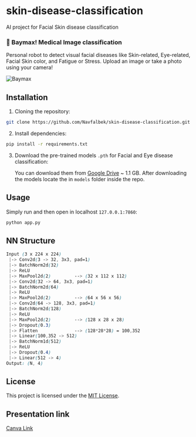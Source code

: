 # skin-disease-classification
AI project for Facial Skin disease classification

### 🤖 Baymax! Medical Image classification
Personal robot to detect visual facial diseases like Skin-related, Eye-related, Facial Skin color, and Fatigue or Stress. Upload an image or take a photo using your camera!

![Baymax](https://lumiere-a.akamaihd.net/v1/images/pp_baymax_herobanner_22586_755e6499.jpeg?region=0,0,2048,878)

## Installation
1. Cloning the repository:
```bash
git clone https://github.com/Navfalbek/skin-disease-classification.git
```

2. Install dependencies:
```bash
pip install -r requirements.txt
```

3. Download the pre-trained models  `.pth` for Facial and Eye disease classification:
   
   You can download them from [Google Drive](https://drive.google.com/drive/folders/16U4Y35bLDBHgkDyiHoBk1CqXXtu7lORb?usp=sharing) ~ 1.1 GB.
   After downloading the models locate the in `models` folder inside the repo.

## Usage
Simply run and then open in localhost `127.0.0.1:7860`:
```bash
python app.py
```

## NN Structure
```scss
Input (3 x 224 x 224)
 |-> Conv2d(3 -> 32, 3x3, pad=1)
 |-> BatchNorm2d(32)
 |-> ReLU
 |-> MaxPool2d(2)         --> (32 x 112 x 112)
 |-> Conv2d(32 -> 64, 3x3, pad=1)
 |-> BatchNorm2d(64)
 |-> ReLU
 |-> MaxPool2d(2)         --> (64 x 56 x 56)
 |-> Conv2d(64 -> 128, 3x3, pad=1)
 |-> BatchNorm2d(128)
 |-> ReLU
 |-> MaxPool2d(2)         --> (128 x 28 x 28)
 |-> Dropout(0.3)
 |-> Flatten              --> (128*28*28) = 100,352
 |-> Linear(100,352 -> 512)
 |-> BatchNorm1d(512)
 |-> ReLU
 |-> Dropout(0.4)
 |-> Linear(512 -> 4)
Output: (N, 4)
```


## License
This project is licensed under the [MIT License](LICENSE).

## Presentation link
[Canva Link](https://www.canva.com/design/DAGaB6qc2lk/bUo8p6mag0H1ZfF1zRkHmA/edit?utm_content=DAGaB6qc2lk&utm_campaign=designshare&utm_medium=link2&utm_source=sharebutton)
